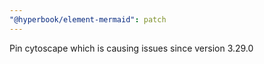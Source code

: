 ```yaml
---
"@hyperbook/element-mermaid": patch
---
```


Pin cytoscape which is causing issues since version 3.29.0

